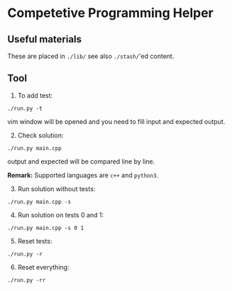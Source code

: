 # Competetive Programming Helper

## Useful materials

These are placed in `./lib/` see also `./stash/`'ed content.

## Tool

1. To add test:
```
./run.py -t
```
vim window will be opened and you need to fill input and expected output.

2. Check solution:
```
./run.py main.cpp
```
output and expected will be compared line by line.

**Remark:** Supported languages are `c++` and `python3`.

3. Run solution without tests:
```
./run.py main.cpp -s
```

4. Run solution on tests 0 and 1:
```
./run.py main.cpp -s 0 1
```

5. Reset tests:
```
./run.py -r
```

6. Reset everything:
```
./run.py -rr
```
